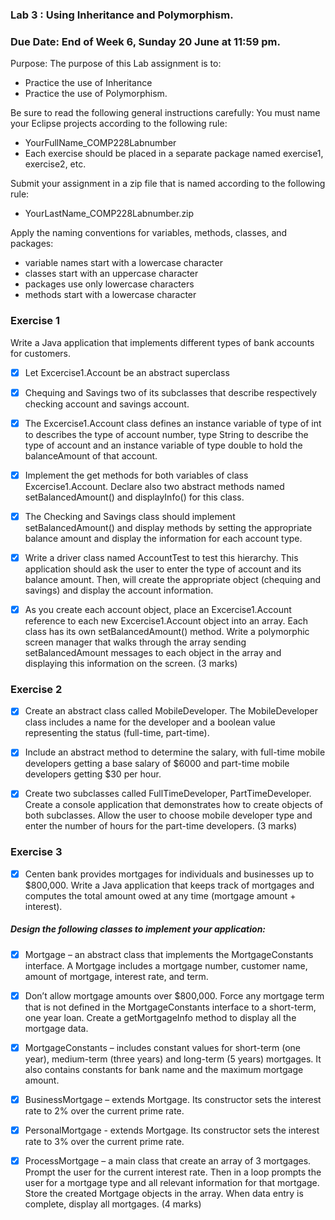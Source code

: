 ### Lab 3 : Using Inheritance and Polymorphism.
### Due Date:  End of Week 6,  Sunday 20 June at 11:59 pm.

Purpose: The purpose of this Lab assignment is to:
* Practice the use of Inheritance
* Practice the use of Polymorphism.

Be sure to read the following general instructions carefully:
You must name your Eclipse projects according to the following rule:
* YourFullName_COMP228Labnumber
* Each exercise should be placed in a separate package named exercise1, exercise2, etc.

Submit your assignment in a zip file that is named according to the following rule:
* YourLastName_COMP228Labnumber.zip

Apply the naming conventions for variables, methods, classes, and packages:
* variable names start with a lowercase character
* classes start with an uppercase character
* packages use only lowercase characters
* methods start with a lowercase character

### Exercise 1
Write a Java application that implements different types of bank accounts for customers.
- [x] Let Excercise1.Account be an abstract superclass 
  
- [x] Chequing and Savings two of its subclasses that describe respectively
  checking account and savings account.

- [x] The Excercise1.Account class defines an instance variable of type of int to describes the type of account number,
  type String to describe the type of account
  and an instance variable of type double to hold the balanceAmount of that account.

- [x] Implement the get methods for both variables of class Excercise1.Account. 
  Declare also two abstract methods named setBalancedAmount()
  and displayInfo() for this class.

- [x] The Checking and Savings class should implement setBalancedAmount()
  and display methods by setting the appropriate balance amount
  and display the information for each account type.

- [x] Write a driver class named AccountTest to test this hierarchy.
  This application should ask the user to enter the type of account and its balance amount. 
  Then, will create the appropriate object (chequing and savings) and display the account information.

- [x] As you create each account object, 
  place an Excercise1.Account reference to each new Excercise1.Account object into an array. 
  Each class has its own setBalancedAmount() method. 
  Write a polymorphic screen manager that walks through the array 
  sending setBalancedAmount messages to each object in the array 
  and displaying this information on the screen. 
  (3 marks)
  
### Exercise 2

- [x] Create an abstract class called MobileDeveloper. 
  The MobileDeveloper class includes a name for the developer
  and a boolean value representing the status (full-time, part-time).

- [x] Include an abstract method to determine the salary, 
  with full-time mobile developers getting a base salary of $6000 
  and part-time mobile developers getting $30 per hour.

- [x] Create two subclasses called FullTimeDeveloper, PartTimeDeveloper. 
  Create a console application that demonstrates how to create objects of both subclasses. 
  Allow the user to choose mobile developer type and enter the number of hours for the part-time developers.
  (3 marks)
  
### Exercise 3
- [x] Centen bank provides mortgages for individuals and businesses up to $800,000.
  Write a Java application that keeps track of mortgages
  and computes the total amount owed at any time (mortgage amount + interest).

##### Design the following classes to implement your application:

- [x] Mortgage – an abstract class that implements the MortgageConstants interface. 
  A Mortgage includes a mortgage number, customer name, amount of mortgage, interest rate, and term.

- [x] Don’t allow mortgage amounts over $800,000. 
  Force any mortgage term that is not defined in the MortgageConstants interface to a short-term,
  one year loan. Create a getMortgageInfo method to display all the mortgage data.

- [x] MortgageConstants – includes constant values for short-term (one year), medium-term (three years) and long-term (5 years) mortgages. 
  It also contains constants for bank name and the maximum mortgage amount.

- [x] BusinessMortgage – extends Mortgage. 
  Its constructor sets the interest rate to 2% over the current prime rate.

- [x] PersonalMortgage - extends Mortgage. 
  Its constructor sets the interest rate to 3% over the current prime rate.

- [x] ProcessMortgage – a main class that create an array of 3 mortgages. 
  Prompt the user for the current interest rate. 
  Then in a loop prompts the user for a mortgage type and all relevant information for that mortgage. 
  Store the created Mortgage objects in the array. When data entry is complete, display all mortgages.
  (4 marks)